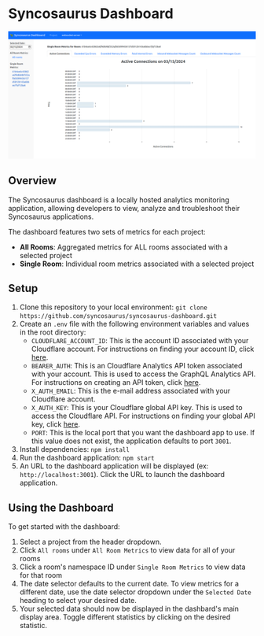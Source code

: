 # Syncosaurus Dashboard
<kbd>
    <img alt="Syncosaurus Dashboard Screenshot" src="./app_screenshot.png?raw=true">
</kbd>


## Overview

The Syncosaurus dashboard is a locally hosted analytics monitoring application, allowing developers to view, analyze and troubleshoot their Syncosaurus applications.

The dashboard features two sets of metrics for each project:
- **All Rooms**: Aggregated metrics for ALL rooms associated with a selected project
- **Single Room**: Individual room metrics associated with a selected project

## Setup

1. Clone this repository to your local environment: `git clone https://github.com/syncosaurus/syncosaurus-dashboard.git`
2. Create an `.env` file with the following environment variables and values in the root directory:
    - `CLOUDFLARE_ACCOUNT_ID`: This is the account ID associated with your Cloudflare account. For instructions on finding your account ID, click [here](https://developers.cloudflare.com/fundamentals/setup/find-account-and-zone-ids/).
    - `BEARER_AUTH`: This is an Cloudflare Analytics API token associated with your account. This is used to access the GraphQL Analytics API. For instructions on creating an API token, click [here](https://developers.cloudflare.com/analytics/graphql-api/getting-started/authentication/api-token-auth/).
    - `X_AUTH_EMAIL`: This is the e-mail address associated with your Cloudflare account.
    - `X_AUTH_KEY`: This is your Cloudflare global API key. This is used to access the Cloudflare API. For instructions on finding your global API key, click [here](https://developers.cloudflare.com/fundamentals/api/get-started/keys/).
    - `PORT`: This is the local port that you want the dashboard app to use. If this value does not exist, the application defaults to port `3001`.
3. Install dependencies: `npm install`
4. Run the dashboard application: `npm start`
5. An URL to the dashboard application will be displayed (ex: `http://localhost:3001`). Click the URL to launch the dashboard application.

## Using the Dashboard

To get started with the dashboard:
1. Select a project from the header dropdown.
2. Click `All rooms` under `All Room Metrics` to view data for all of your rooms
3. Click a room's namespace ID under `Single Room Metrics` to view data for that room
4. The date selector defaults to the current date. To view metrics for a different date, use the date selector dropdown under the `Selected Date` heading to select your desired date.
5. Your selected data should now be displayed in the dashbard's main display area. Toggle different statistics by clicking on the desired statistic.
